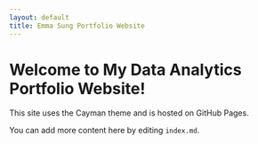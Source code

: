 ```yaml
---
layout: default
title: Emma Sung Portfolio Website
---
```


# Welcome to My Data Analytics Portfolio Website!
This site uses the Cayman theme and is hosted on GitHub Pages.

You can add more content here by editing `index.md`.
